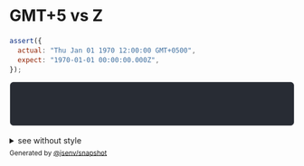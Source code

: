 # GMT+5 vs Z

```js
assert({
  actual: "Thu Jan 01 1970 12:00:00 GMT+0500",
  expect: "1970-01-01 00:00:00.000Z",
});
```

![img](throw.svg)

<details>
  <summary>see without style</summary>

```console
AssertionError: actual and expect are different

actual: "1970-01-01 07:00:00Z"
expect: "1970-01-01 00:00:00Z"
```

</details>


<sub>
  Generated by <a href="https://github.com/jsenv/core/tree/main/packages/independent/snapshot">@jsenv/snapshot</a>
</sub>